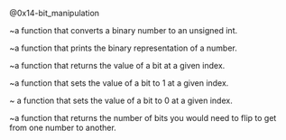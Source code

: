 @0x14-bit_manipulation

~a function that converts a binary number to an unsigned int.

~a function that prints the binary representation of a number.

~a function that returns the value of a bit at a given index.

~a function that sets the value of a bit to 1 at a given index.

~ a function that sets the value of a bit to 0 at a given index.

~a function that returns the number of bits you would need to flip to get from one number to another.


